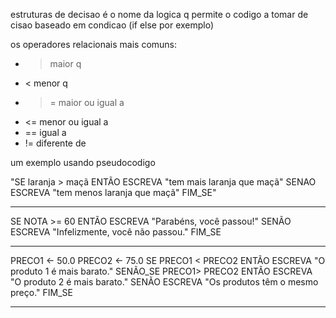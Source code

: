 estruturas de decisao é o nome da logica q permite o codigo a tomar de cisao baseado em condicao (if else por exemplo)

os operadores relacionais mais comuns:

- > maior q
- < menor q
- > = maior ou igual a
- <= menor ou igual a
- == igual a
- != diferente de

um exemplo usando pseudocodigo

"SE laranja > maçã ENTÃO
ESCREVA "tem mais laranja que maçã"
SENAO
ESCREVA "tem menos laranja que maçã"
FIM_SE"

---

SE NOTA >= 60 ENTÃO
ESCREVA "Parabéns, você passou!"
SENÃO
ESCREVA "Infelizmente, você não passou."
FIM_SE

---

PRECO1 <- 50.0
PRECO2 <- 75.0
SE PRECO1 < PRECO2 ENTÃO
ESCREVA "O produto 1 é mais barato."
SENÃO_SE PRECO1> PRECO2 ENTÃO
ESCREVA "O produto 2 é mais barato."
SENÃO
ESCREVA "Os produtos têm o mesmo preço."
FIM_SE

---
